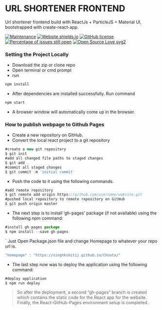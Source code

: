 # URL SHORTENER FRONTEND

Url shortener frontend build with ReactJs + ParticleJS + Material UI, bootstrapped with create-react-app. 

[![Maintenance](https://img.shields.io/badge/Maintained%3F-yes-green.svg)](https://GitHub.com/Naereen/StrapDown.js/graphs/commit-activity)
[![Website shields.io](https://img.shields.io/website-up-down-green-red/http/shields.io.svg)](http://shields.io/)
[![GitHub license](https://img.shields.io/github/license/Naereen/StrapDown.js.svg)](https://github.com/Naereen/StrapDown.js/blob/master/LICENSE)
[![Percentage of issues still open](http://isitmaintained.com/badge/open/Naereen/badges.svg)](http://isitmaintained.com/project/Naereen/badges "Percentage of issues still open")
[![Open Source Love svg2](https://badges.frapsoft.com/os/v2/open-source.svg?v=103)](https://github.com/ellerbrock/open-source-badges/)


### Setting the Project Locally

  - Download the zip or clone repo
  - Open terminal or cmd prompt
  - run 
```js
npm install
```
- After dependencies are installed successfully. Run command
```js
npm start
```
- A browser window will automatically come up in the browser.

### How to publish webpage to Github Pages

- Create a new repository on GitHub.
- Convert the local react project to a git repository
```js
#create a new git repository
$ git init
#add all changed file paths to staged changes
$ git add .
#commit all staged changes
$ git commit -m 'initial commit'
```
- Push the code to it using the following commands. 
```js
#add remote repository
$ git remote add origin https://github.com/username/website.git
#pushed local repository to remote repository on GitHub
$ git push origin master
```
-  The next step is to install ‘gh-pages’ package (if not available) using the following npm command:
```js
#install gh-pages package
$ npm install --save gh-pages
```
` Just Open Package.json file and change Homepage to whatever your repo url is.
```js
"homepage" : "https://singhkshitij.github.io/Chootu/"
```
- The last step now was to deploy the application using the following command:

```js
#deploy application
$ npm run deploy
```

> So after the deployment, a second “gh-pages” branch is created which contains the static code for the React app for the website. Finally, the React-GitHub-Pages environment setup is completed..
